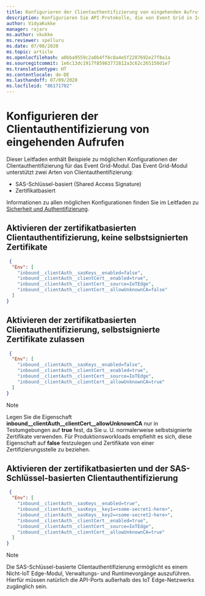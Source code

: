 ```yaml
---
title: Konfigurieren der Clientauthentifizierung von eingehenden Aufrufen – Azure Event Grid-IoT Edge | Microsoft-Dokumentation
description: Konfigurieren Sie API-Protokolle, die von Event Grid in IoT Edge verfügbar gemacht werden.
author: VidyaKukke
manager: rajarv
ms.author: vkukke
ms.reviewer: spelluru
ms.date: 07/08/2020
ms.topic: article
ms.openlocfilehash: a0bba9559c2a0b4ff6c8a4e5f2287692e27f8a1a
ms.sourcegitcommit: 1e6c13dc1917f85983772812a3c62c265150d1e7
ms.translationtype: HT
ms.contentlocale: de-DE
ms.lasthandoff: 07/09/2020
ms.locfileid: "86171702"
---
```

# <a name="configure-client-authentication-of-incoming-calls"></a>Konfigurieren der Clientauthentifizierung von eingehenden Aufrufen

Dieser Leitfaden enthält Beispiele zu möglichen Konfigurationen der Clientauthentifizierung für das Event Grid-Modul. Das Event Grid-Modul unterstützt zwei Arten von Clientauthentifizierung:

* SAS-Schlüssel-basiert (Shared Access Signature)
* Zertifikatbasiert

Informationen zu allen möglichen Konfigurationen finden Sie im Leitfaden zu [Sicherheit und Authentifizierung](security-authentication.md).

## <a name="enable-certificate-based-client-authentication-no-self-signed-certificates"></a>Aktivieren der zertifikatbasierten Clientauthentifizierung, keine selbstsignierten Zertifikate

```json
 {
  "Env": [
    "inbound__clientAuth__sasKeys__enabled=false",
    "inbound__clientAuth__clientCert__enabled=true",
    "inbound__clientAuth__clientCert__source=IoTEdge",
    "inbound__clientAuth__clientCert__allowUnknownCA=false"
  ]
}
 ```

## <a name="enable-certificate-based-client-authentication-allow-self-signed-certificates"></a>Aktivieren der zertifikatbasierten Clientauthentifizierung, selbstsignierte Zertifikate zulassen

```json
 {
  "Env": [
    "inbound__clientAuth__sasKeys__enabled=false",
    "inbound__clientAuth__clientCert__enabled=true",
    "inbound__clientAuth__clientCert__source=IoTEdge",
    "inbound__clientAuth__clientCert__allowUnknownCA=true"
  ]
}
```

>[!NOTE]
>Legen Sie die Eigenschaft **inbound__clientAuth__clientCert__allowUnknownCA** nur in Testumgebungen auf **true** fest, da Sie u. U. normalerweise selbstsignierte Zertifikate verwenden. Für Produktionsworkloads empfiehlt es sich, diese Eigenschaft auf **false** festzulegen und Zertifikate von einer Zertifizierungsstelle zu beziehen.

## <a name="enable-certificate-based-and-sas-key-based-client-authentication"></a>Aktivieren der zertifikatbasierten und der SAS-Schlüssel-basierten Clientauthentifizierung

```json
 {
  "Env": [
    "inbound__clientAuth__sasKeys__enabled=true",
    "inbound__clientAuth__sasKeys__key1=<some-secret1-here>",
    "inbound__clientAuth__sasKeys__key2=<some-secret2-here>",
    "inbound__clientAuth__clientCert__enabled=true",
    "inbound__clientAuth__clientCert__source=IoTEdge",
    "inbound__clientAuth__clientCert__allowUnknownCA=true"
  ]
}
 ```

>[!NOTE]
>Die SAS-Schlüssel-basierte Clientauthentifizierung ermöglicht es einem Nicht-IoT Edge-Modul, Verwaltungs- und Runtimevorgänge auszuführen. Hierfür müssen natürlich die API-Ports außerhalb des IoT Edge-Netzwerks zugänglich sein.
